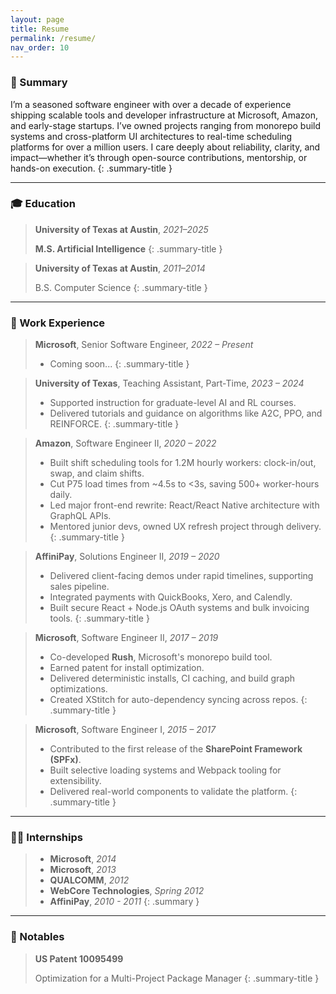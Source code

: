 ```yaml
---
layout: page
title: Resume
permalink: /resume/
nav_order: 10
---
```


### 📌 Summary

I’m a seasoned software engineer with over a decade of experience shipping scalable tools and developer infrastructure at Microsoft, Amazon, and early-stage startups. I’ve owned projects ranging from monorepo build systems and cross-platform UI architectures to real-time scheduling platforms for over a million users. I care deeply about reliability, clarity, and impact—whether it’s through open-source contributions, mentorship, or hands-on execution.
{: .summary-title }

---

### 🎓 Education

> **University of Texas at Austin**, *2021–2025*  
>
> **M.S. Artificial Intelligence**
{: .summary-title }

> **University of Texas at Austin**, *2011–2014*
>
> B.S. Computer Science
{: .summary-title }

---

### 💼 Work Experience

> **Microsoft**, Senior Software Engineer, *2022 – Present*  
>
> - Coming soon...
{: .summary-title }

> **University of Texas**, Teaching Assistant, Part-Time, *2023 – 2024*  
>   
> - Supported instruction for graduate-level AI and RL courses.  
> - Delivered tutorials and guidance on algorithms like A2C, PPO, and REINFORCE.
{: .summary-title }

> **Amazon**, Software Engineer II, *2020 – 2022*  
>
> - Built shift scheduling tools for 1.2M hourly workers: clock-in/out, swap, and claim shifts.  
> - Cut P75 load times from ~4.5s to <3s, saving 500+ worker-hours daily.  
> - Led major front-end rewrite: React/React Native architecture with GraphQL APIs.  
> - Mentored junior devs, owned UX refresh project through delivery.
{: .summary-title }

> **AffiniPay**, Solutions Engineer II, *2019 – 2020*  
>  
> - Delivered client-facing demos under rapid timelines, supporting sales pipeline.  
> - Integrated payments with QuickBooks, Xero, and Calendly.  
> - Built secure React + Node.js OAuth systems and bulk invoicing tools.
{: .summary-title }

> **Microsoft**, Software Engineer II, *2017 – 2019*  
>
> - Co-developed **Rush**, Microsoft's monorepo build tool.  
> - Earned patent for install optimization.  
> - Delivered deterministic installs, CI caching, and build graph optimizations.  
> - Created XStitch for auto-dependency syncing across repos.
{: .summary-title }

> **Microsoft**, Software Engineer I, *2015 – 2017*
>
> - Contributed to the first release of the **SharePoint Framework (SPFx)**.  
> - Built selective loading systems and Webpack tooling for extensibility.  
> - Delivered real-world components to validate the platform.
{: .summary-title }

---

### 🧑‍💻 Internships

> * **Microsoft**, *2014*
> * **Microsoft**, *2013*
> * **QUALCOMM**, *2012*
> * **WebCore Technologies**, *Spring 2012*
> * **AffiniPay**, *2010 - 2011*
{: .summary }

---

### 🏅 Notables

> **US Patent 10095499**
>
> Optimization for a Multi-Project Package Manager
{: .summary-title }